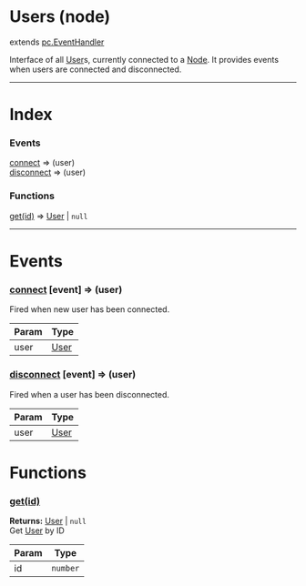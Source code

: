 # Users (node)
extends [pc.EventHandler]

Interface of all [User]s, currently connected to a [Node]. It provides events when users are connected and disconnected.

---

# Index

### Events

<a href='#event_connect'>connect</a> => (user)  
<a href='#event_disconnect'>disconnect</a> => (user)  

### Functions

<a href='#function_get'>get(id)</a> => [User] &#124; `null`  


---



# Events

<a name='event_connect'></a>
### <a href='#event_connect'>connect</a> [event] => (user)  
Fired when new user has been connected.

| Param | Type |
| --- | --- |
| user | [User] |  


<a name='event_disconnect'></a>
### <a href='#event_disconnect'>disconnect</a> [event] => (user)  
Fired when a user has been disconnected.

| Param | Type |
| --- | --- |
| user | [User] |  


# Functions

<a name='function_get'></a>
### <a href='#function_get'>get(id)</a>  
  
**Returns:** [User] | `null`  
Get [User] by ID

| Param | Type |
| --- | --- |
| id | `number` |  




[pc.EventHandler]: https://developer.playcanvas.com/en/api/pc.EventHandler.html  
[User]: ./User.md  
[Node]: ./Node.md  
